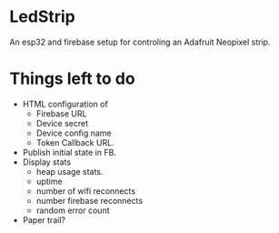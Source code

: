 # LedStrip
An esp32 and firebase setup for controling an Adafruit Neopixel strip.

# Things left to do
  * HTML configuration of
     * Firebase URL
     * Device secret
     * Device config name
     * Token Callback URL.
  * Publish initial state in FB.
  * Display stats
     * heap usage stats.
     * uptime
     * number of wifi reconnects
     * number firebase reconnects
     * random error count
  * Paper trail?
